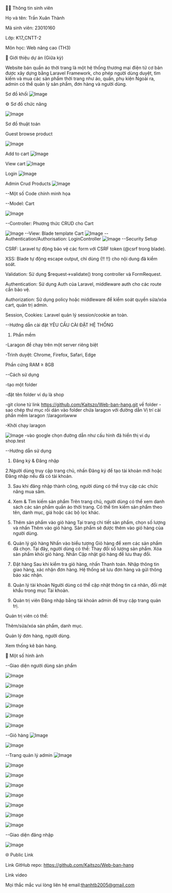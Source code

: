 🧑‍🎓 Thông tin sinh viên

Họ và tên: Trần Xuân Thành

Mã sinh viên: 23010160

Lớp: K17_CNTT-2

Môn học: Web nâng cao (TH3)

🎯 Giới thiệu dự án (Giữa kỳ)

Website bán quần áo thời trang là một hệ thống thương mại điện tử cơ bản được xây dựng bằng Laravel Framework, cho phép người dùng duyệt, tìm kiếm và mua các sản phẩm thời trang như áo, quần, phụ kiện Ngoài ra, admin có thể quản lý sản phẩm, đơn hàng và người dùng.

Sơ đồ khối
![Image](https://github.com/user-attachments/assets/d0e30983-3a9d-4e03-bc3e-95a7c3a0400d)


⚙️ Sơ đồ chức năng

![Image](https://github.com/user-attachments/assets/25b73820-f476-4382-ac0d-37e81f600cb8)

Sơ đồ thuật toán

Guest browse product

![Image](https://github.com/user-attachments/assets/ad345b93-c7a1-453a-a97f-7edd46a37788)

Add to cart
![Image](https://github.com/user-attachments/assets/77bdb994-a7c1-46dc-bf63-61a24d67e1e6)

View cart
![Image](https://github.com/user-attachments/assets/51a6d015-6b30-4c1c-b336-01a82c75a406)

Login
![Image](https://github.com/user-attachments/assets/ed3590ca-f518-4add-884b-9f849ba51090)

Admin Crud Products
![Image](https://github.com/user-attachments/assets/9c644580-a6f8-4ee3-b53c-83a306524a9d)

--Một số Code chính minh họa

--Model: Cart

![Image](https://github.com/user-attachments/assets/6caed8c5-d2ee-4ada-8095-d47c8c98b2db)


--Controller: Phương thức CRUD cho Cart

![Image](https://github.com/user-attachments/assets/fb3ad720-8ed6-40c0-8000-f2f67134eedb)
--View: Blade template Cart
![Image](https://github.com/user-attachments/assets/769e5af6-f1c7-41b8-8be2-c04ccd276d35)
--Authentication/Authorisation: LoginController 
![Image](https://github.com/user-attachments/assets/29fa8500-e501-4e4b-bc02-f412cff260af)
--Security Setup

CSRF: Laravel tự động bảo vệ các form với CSRF token (@csrf trong blade).

XSS: Blade tự động escape output, chỉ dùng {!! !!} cho nội dung đã kiểm soát.

Validation: Sử dụng $request->validate() trong controller và FormRequest.

Authentication: Sử dụng Auth của Laravel, middleware auth cho các route cần bảo vệ.

Authorization: Sử dụng policy hoặc middleware để kiểm soát quyền sửa/xóa cart, quản trị admin.

Session, Cookies: Laravel quản lý session/cookie an toàn.


--Hướng dẫn cài đặt
 YÊU CẦU CÀI ĐẶT HỆ THỐNG
1. Phần mềm

-Laragon để chạy trên một server riêng biệt

-Trình duyệt: Chrome, Firefox, Safari, Edge

 Phần cứng
RAM ≥ 8GB
 
--Cách sử dụng

-tạo một folder 

-đặt tên folder ví dụ là shop

-git clone từ link https://github.com/Kaitszo/Web-ban-hang.git về folder
-sao chép thư mục rồi dán vào folder chứa laragon với đường dẫn Vị trí cài phần mềm laragon :\laragon\www

-Khởi chạy laragon

![Image](https://github.com/user-attachments/assets/8544f312-4361-44bd-85e9-8608e7d2ca30)
-vào google chọn đường dẫn như cấu hình đã hiển thị ví dụ shop.test

--Hướng dẫn sử dụng

1. Đăng ký & Đăng nhập

2.Người dùng truy cập trang chủ, nhấn Đăng ký để tạo tài khoản mới hoặc Đăng nhập nếu đã có tài khoản.

3. Sau khi đăng nhập thành công, người dùng có thể truy cập các chức năng mua sắm.

4. Xem & Tìm kiếm sản phẩm
Trên trang chủ, người dùng có thể xem danh sách các sản phẩm quần áo thời trang.
Có thể tìm kiếm sản phẩm theo tên, danh mục, giá hoặc các bộ lọc khác.


5. Thêm sản phẩm vào giỏ hàng
Tại trang chi tiết sản phẩm, chọn số lượng và nhấn Thêm vào giỏ hàng.
Sản phẩm sẽ được thêm vào giỏ hàng của người dùng.

6. Quản lý giỏ hàng
Nhấn vào biểu tượng Giỏ hàng để xem các sản phẩm đã chọn.
Tại đây, người dùng có thể:
Thay đổi số lượng sản phẩm.
Xóa sản phẩm khỏi giỏ hàng.
Nhấn Cập nhật giỏ hàng để lưu thay đổi.

7. Đặt hàng
Sau khi kiểm tra giỏ hàng, nhấn Thanh toán.
Nhập thông tin giao hàng, xác nhận đơn hàng.
Hệ thống sẽ lưu đơn hàng và gửi thông báo xác nhận.

8. Quản lý tài khoản
Người dùng có thể cập nhật thông tin cá nhân, đổi mật khẩu trong mục Tài khoản.

9. Quản trị viên
Đăng nhập bằng tài khoản admin để truy cập trang quản trị.

Quản trị viên có thể:

Thêm/sửa/xóa sản phẩm, danh mục.

Quản lý đơn hàng, người dùng.

Xem thống kê bán hàng.

📸 Một số hình ảnh

--Giao diện người dùng sản phẩm

![Image](https://github.com/user-attachments/assets/cf961097-430f-4bbb-a55e-787f88627c9f)

![Image](https://github.com/user-attachments/assets/ff92878e-b852-490f-b58d-2781695b5781)

![Image](https://github.com/user-attachments/assets/588d3efe-18b8-495b-80db-6684e7ec3c0d)

![Image](https://github.com/user-attachments/assets/82e3abe2-8515-4a78-931a-e847729ff3de)

![Image](https://github.com/user-attachments/assets/8a917e3c-f164-4bf8-8d2c-f242f8232b81)


![Image](https://github.com/user-attachments/assets/58470f90-c84e-42a9-8291-8c90b6ad0a1d)

--Giỏ hàng
![Image](https://github.com/user-attachments/assets/7aa68f43-6918-4166-b472-70dc6c50b5f8)

![Image](https://github.com/user-attachments/assets/b3253566-e805-4060-b736-b8f104c5b844)

--Trang quản lý admin
![Image](https://github.com/user-attachments/assets/7099e600-cf0f-43ea-8b6c-43b9b8f54285)

![Image](https://github.com/user-attachments/assets/ae878ea1-3add-49b8-9dc5-177a89e04f92)

![Image](https://github.com/user-attachments/assets/290b9b27-cf4d-469a-9d94-a8f210749b3e)

![Image](https://github.com/user-attachments/assets/4c2a8719-72c3-4243-908c-d649a885ff2c)

![Image](https://github.com/user-attachments/assets/eeb1798a-5b8e-4d8b-9a6b-4cef57fab55e)

![Image](https://github.com/user-attachments/assets/99cf6bc0-43f3-486f-af2c-ec12b7587f0b)

![Image](https://github.com/user-attachments/assets/c1818a44-c646-43ee-97cc-11f7b83c8af9)

![Image](https://github.com/user-attachments/assets/14e08522-fa4e-4031-9d8b-d8beb46d2af0)

--Giao diện đăng nhập 

![Image](https://github.com/user-attachments/assets/2a5d81d9-30ae-4198-80ef-cb085e8ece95)

🌐 Public Link

Link GitHub repo: https://github.com/Kaitszo/Web-ban-hang

Link video 

Mọi thắc mắc vui lòng liên hệ email:thanhtb2005@gmail.com






















